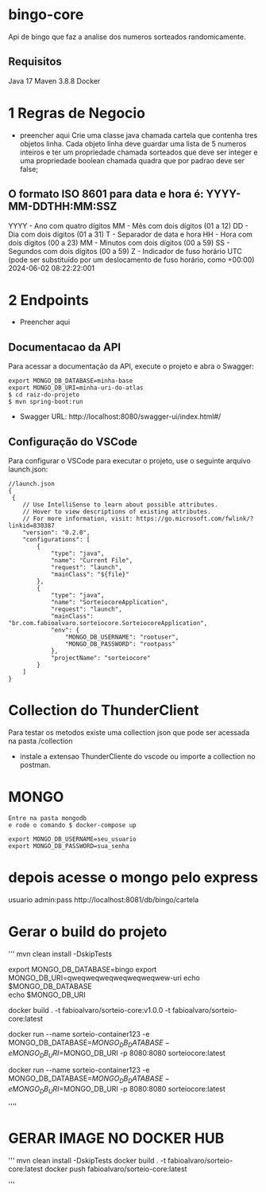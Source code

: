 # bingo-core
Api de bingo que faz a analise dos numeros sorteados randomicamente.

## Requisitos
Java 17
Maven 3.8.8
Docker


# 1 Regras de Negocio 
* preencher aqui
Crie uma classe java chamada cartela que contenha tres objetos linha. Cada objeto linha deve guardar uma lista de 5 numeros inteiros e ter um propriedade chamada sorteados que deve ser integer e uma propriedade boolean chamada quadra que por padrao deve ser false;

## O formato ISO 8601 para data e hora é: YYYY-MM-DDTHH:MM:SSZ

YYYY - Ano com quatro dígitos
MM - Mês com dois dígitos (01 a 12)
DD - Dia com dois dígitos (01 a 31)
T - Separador de data e hora
HH - Hora com dois dígitos (00 a 23)
MM - Minutos com dois dígitos (00 a 59)
SS - Segundos com dois dígitos (00 a 59)
Z - Indicador de fuso horário UTC (pode ser substituído por um deslocamento de fuso horário, como +00:00)
2024-06-02 08:22:22:001

# 2 Endpoints

* Preencher aqui

## Documentacao da API 
Para acessar a documentação da API, execute o projeto e abra o Swagger:
```
export MONGO_DB_DATABASE=minha-base
export MONGO_DB_URI=minha-uri-do-atlas
$ cd raiz-do-projeto
$ mvn spring-boot:run
```

* Swagger URL: http://localhost:8080/swagger-ui/index.html#/

## Configuração do VSCode
Para configurar o VSCode para executar o projeto, use o seguinte arquivo launch.json:
````
//launch.json
{
 {
    // Use IntelliSense to learn about possible attributes.
    // Hover to view descriptions of existing attributes.
    // For more information, visit: https://go.microsoft.com/fwlink/?linkid=830387
    "version": "0.2.0",
    "configurations": [
        {
            "type": "java",
            "name": "Current File",
            "request": "launch",
            "mainClass": "${file}"
        },
        {
            "type": "java",
            "name": "SorteiocoreApplication",
            "request": "launch",
            "mainClass": "br.com.fabioalvaro.sorteiocore.SorteiocoreApplication",
            "env": {
                "MONGO_DB_USERNAME": "rootuser",
                "MONGO_DB_PASSWORD": "rootpass"
            },
            "projectName": "sorteiocore"
        }
    ]
}
````

# Collection do ThunderClient 
Para testar os metodos existe uma collection json que pode ser acessada na pasta /collection
* instale a extensao ThunderCliente do vscode ou importe a collection no postman.

# MONGO
```
Entre na pasta mongodb
e rode o comando $ docker-compose up

export MONGO_DB_USERNAME=seu_usuario
export MONGO_DB_PASSWORD=sua_senha
```
# depois acesse o mongo pelo express
usuario admin:pass
http://localhost:8081/db/bingo/cartela


# Gerar o build do projeto

'''
mvn clean install -DskipTests

export MONGO_DB_DATABASE=bingo
export MONGO_DB_URI=qweqweqweqweqweqweqwew-uri
echo $MONGO_DB_DATABASE   
echo $MONGO_DB_URI   

docker build . -t fabioalvaro/sorteio-core:v1.0.0 -t fabioalvaro/sorteio-core:latest

docker run --name sorteio-container123 -e MONGO_DB_DATABASE=$MONGO_DB_DATABASE -e MONGO_DB_URI=$MONGO_DB_URI -p 8080:8080 sorteiocore:latest


docker run --name sorteio-container123 -e MONGO_DB_DATABASE=$MONGO_DB_DATABASE -e MONGO_DB_URI=$MONGO_DB_URI -p 8080:8080 sorteiocore:latest


 ''''

 # GERAR IMAGE NO DOCKER HUB
 ''' 
 mvn clean install -DskipTests
 docker build . -t fabioalvaro/sorteio-core:latest
 docker push fabioalvaro/sorteio-core:latest
 
 '''
